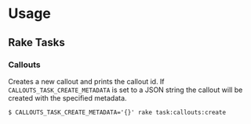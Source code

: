 # Usage

## Rake Tasks

### Callouts

Creates a new callout and prints the callout id. If `CALLOUTS_TASK_CREATE_METADATA` is set to a JSON string the callout will be created with the specified metadata.

```
$ CALLOUTS_TASK_CREATE_METADATA='{}' rake task:callouts:create
```
